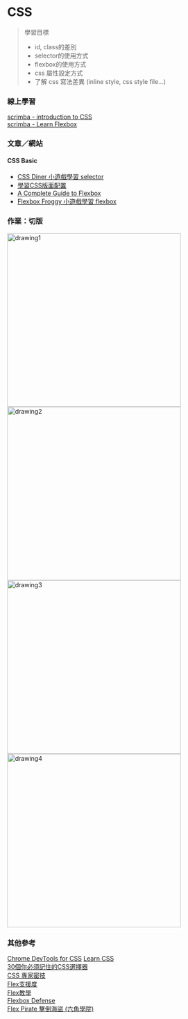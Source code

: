 # CSS
> 學習目標  
> - id, class的差別
> - selector的使用方式
> - flexbox的使用方式
> - css 屬性設定方式
> - 了解 css 寫法差異 (inline style, css style file...)

### 線上學習
[scrimba - introduction to CSS](https://scrimba.com/g/gintrotocss)  
[scrimba - Learn Flexbox](https://scrimba.com/g/gflexbox)  
### 文章／網站
#### CSS Basic
- [CSS Diner 小遊戲學習 selector](https://flukeout.github.io/)
- [學習CSS版面配置](http://zh-tw.learnlayout.com/)
- [A Complete Guide to Flexbox](https://css-tricks.com/snippets/css/a-guide-to-flexbox/)
- [Flexbox Froggy 小遊戲學習 flexbox](http://flexboxfroggy.com/)

### 作業：切版
<img src="https://i.imgur.com/tnpW34m.jpg" alt="drawing1" width="400">
<img src="https://i.imgur.com/PlEtZ8F.jpg" alt="drawing2" width="400"/>
<img src="https://i.imgur.com/6VbalsA.png" alt="drawing3" width="400"/>
<img src="https://i.imgur.com/gRr09Sg.jpg" alt="drawing4" width="400"/>

### 其他參考
[Chrome DevTools for CSS](https://www.youtube.com/watch?v=Z3HGJsNLQ1E)
[Learn CSS](https://www.codecademy.com/learn/learn-css)  
[30個你必須記住的CSS選擇器](https://code.tutsplus.com/zh-hant/tutorials/the-30-css-selectors-you-must-memorize--net-16048)  
[CSS 專家密技](https://github.com/AllThingsSmitty/css-protips/tree/master/translations/zh-TW)  
[Flex支援度](https://caniuse.com/#search=flex)   
[Flex教學](http://www.oxxostudio.tw/articles/201501/css-flexbox.html)  
[Flexbox Defense](http://www.flexboxdefense.com)  
[Flex Pirate 擊倒海盜 (六角學院)](https://w3c.hexschool.com/flexbox/cc1c1b71)  
